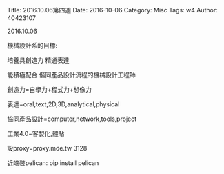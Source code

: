 Title: 2016.10.06第四週
Date: 2016-10-06
Category: Misc
Tags: w4
Author: 40423107


<!-- PELICAN_END_SUMMARY -->
2016.10.06


機械設計系的目標:

培養具創造力 精通表達

能積極配合 偕同產品設計流程的機械設計工程師

創造力=自學力+程式力+想像力

表達=oral,text,2D,3D,analytical,physical

協同產品設計=computer,network,tools,project

工業4.0=客製化,體貼

設proxy=proxy.mde.tw 3128

近端裝pelican: pip install pelican








